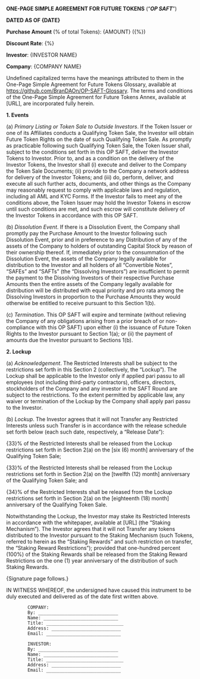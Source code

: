 
**ONE-PAGE SIMPLE AGREEMENT FOR FUTURE TOKENS** (“***OP SAFT***”)

**DATED AS OF {DATE}**

**Purchase Amount** (% of total Tokens): {AMOUNT} ({%})

**Discount Rate**: {%}
  
**Investor**: {INVESTOR NAME}
                    
**Company**: {COMPANY NAME}
  
Undefined capitalized terms have the meanings attributed to them in the One-Page Simple Agreement for Future Tokens Glossary, available at https://github.com/BranDAOn/OP-SAFT-Glossary. The terms and conditions of the One-Page Simple Agreement for Future Tokens Annex, available at [URL], are incorporated fully herein.

**1. Events**
  
(a) *Primary Listing or Token Sale to Outside Investors*. If the Token Issuer or one of its Affiliates conducts a Qualifying Token Sale, the Investor will obtain Future Token Rights on the date of such Qualifying Token Sale. As promptly as practicable following such Qualifying Token Sale, the Token Issuer shall, subject to the conditions set forth in this OP SAFT, deliver the Investor Tokens to Investor. Prior to, and as a condition on the delivery of the Investor Tokens, the Investor shall (i) execute and deliver to the Company the Token Sale Documents; (ii) provide to the Company a network address for delivery of the Investor Tokens; and (iii) do, perform, deliver, and execute all such further acts, documents, and other things as the Company may reasonably request to comply with applicable laws and regulation, including all AML and KYC Forms. If the Investor fails to meet any of the conditions above, the Token Issuer may hold the Investor Tokens in escrow until such conditions are met, and such escrow will constitute delivery of the Investor Tokens in accordance with this OP SAFT.
  
(b) *Dissolution Event*. If there is a Dissolution Event, the Company shall promptly pay the Purchase Amount to the Investor following such Dissolution Event, prior and in preference to any Distribution of any of the assets of the Company to holders of outstanding Capital Stock by reason of their ownership thereof. If, immediately prior to the consummation of the Dissolution Event, the assets of the Company legally available for distribution to the Investor and all holders of all “Convertible Notes”, “SAFEs” and “SAFTs” (the “Dissolving Investors”) are insufficient to permit the payment to the Dissolving Investors of their respective Purchase Amounts then the entire assets of the Company legally available for distribution will be distributed with equal priority and pro rata among the Dissolving Investors in proportion to the Purchase Amounts they would otherwise be entitled to receive pursuant to this Section 1(b).
  
(c) *Termination*. This OP SAFT will expire and terminate (without relieving the Company of any obligations arising from a prior breach of or non-compliance with this OP SAFT) upon either (i) the issuance of Future Token Rights to the Investor pursuant to Section 1(a); or (ii) the payment of amounts due the Investor pursuant to Sections 1(b).
  
**2. Lockup**
  
(a) *Acknowledgement*. The Restricted Interests shall be subject to the restrictions set forth in this Section 2 (collectively, the  “Lockup”). The Lockup shall be applicable to the Investor only if applied pari passu to all employees (not  including third-party contractors), officers, directors, stockholders of the Company and any investor in the SAFT Round are subject to the restrictions. To the extent permitted by applicable law, any waiver or termination of the Lockup by the Company shall apply pari passu to the Investor.
  
(b) *Lockup*. The Investor agrees that it will not Transfer any Restricted Interests unless such Transfer is in accordance with the release schedule set forth below (each such date, respectively, a “Release Date”): 
  
{33}% of the Restricted Interests shall be released from the Lockup restrictions set forth in  Section 2(a) on the [six (6) month] anniversary of the Qualifying Token Sale; 
  
{33}% of the Restricted Interests shall be released from the Lockup restrictions set forth in  Section 2(a) on the [twelfth (12) month] anniversary of the Qualifying Token Sale; and 
  
{34}% of the Restricted Interests shall be released from the Lockup restrictions set forth in  Section 2(a) on the [eighteenth (18) month] anniversary of the Qualifying Token Sale. 
  
Notwithstanding the Lockup, the Investor may stake its Restricted Interests in accordance with the whitepaper, available at [URL] (the “Staking Mechanism”). The Investor agrees that it will not Transfer any tokens distributed to the Investor pursuant to the Staking Mechanism (such Tokens, referred to herein as the “Staking Rewards” and such restriction on  transfer, the “Staking Reward Restrictions”); provided that one-hundred percent (100%) of the Staking Rewards shall be released from the Staking Reward Restrictions on the one (1) year anniversary of the  distribution of such Staking Rewards.

{Signature page follows.}

IN WITNESS WHEREOF, the undersigned have caused this instrument to be duly executed and delivered as of the date first written above.

			COMPANY:
			By: ______________________________
			Name: ____________________________
			Title: _____________________________
			Address: __________________________
			Email: ____________________________
      
			INVESTOR:
			By: ______________________________
			Name: ____________________________
			Title: _____________________________
			Address: __________________________
			Email: ____________________________
